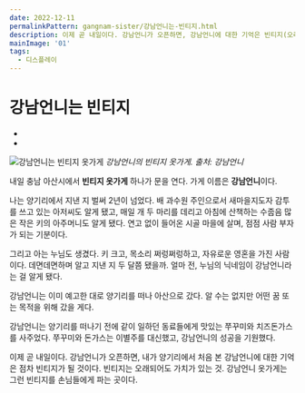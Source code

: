 ```yaml
---
date: 2022-12-11
permalinkPattern: gangnam-sister/강남언니는-빈티지.html
description: 이제 곧 내일이다. 강남언니가 오픈하면, 강남언니에 대한 기억은 빈티지(오래되어도 가치가 있는 것)가 될 것이다.
mainImage: '01'
tags:
  - 디스플레이
---
```


# 강남언니는 빈티지

- <Date />
- <TagLinksG />

![강남언니는 빈티지 옷가게](/gangnam-sister/2022/1211/01.jpg '강남언니는 빈티지 옷가게')
*강남언니의 빈티지 옷가게. 출처: 강남언니*

내일 충남 아산시에서 **빈티지 옷가게** 하나가 문을 연다. 가게 이름은 **강남언니**이다.

나는 양기리에서 지낸 지 벌써 2년이 넘었다. 배 과수원 주인으로서 새마을지도자 감투를 쓰고 있는 아저씨도 알게 됐고, 매일 개 두 마리를 데리고 아침에 산책하는 수줍음 많은 작은 키의 아주머니도 알게 됐다. 연고 없이 들어온 시골 마을에 살며, 점점 사람 부자가 되는 기분이다.

그리고 아는 누님도 생겼다. 키 크고, 목소리 쩌렁쩌렁하고, 자유로운 영혼을 가진 사람이다. 데면데면하며 알고 지낸 지 두 달쯤 됐을까. 얼마 전, 누님의 닉네임이 강남언니라는 걸 알게 됐다.

강남언니는 이미 예고한 대로 양기리를 떠나 아산으로 갔다. 알 수는 없지만 어떤 꿈 또는 목적을 위해 갔을 게다.

강남언니는 양기리를 떠나기 전에 같이 일하던 동료들에게 맛있는 쭈꾸미와 치즈돈가스를 사주었다. 쭈꾸미와 돈가스는 이별주를 대신했고, 강남언니의 성공을 기원했다.

이제 곧 내일이다. 강남언니가 오픈하면, 내가 양기리에서 처음 본 강남언니에 대한 기억은 점차 빈티지가 될 것이다. 빈티지는 오래되어도 가치가 있는 것. 강남언니 옷가게는 그런 빈티지를 손님들에게 파는 곳이다.
